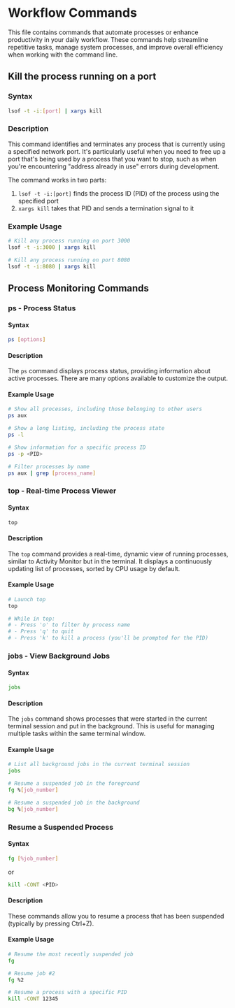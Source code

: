# Workflow Commands

This file contains commands that automate processes or enhance productivity in your daily workflow. These commands help streamline repetitive tasks, manage system processes, and improve overall efficiency when working with the command line.

## Kill the process running on a port

### Syntax
```bash
lsof -t -i:[port] | xargs kill
```

### Description
This command identifies and terminates any process that is currently using a specified network port. It's particularly useful when you need to free up a port that's being used by a process that you want to stop, such as when you're encountering "address already in use" errors during development.

The command works in two parts:
1. `lsof -t -i:[port]` finds the process ID (PID) of the process using the specified port
2. `xargs kill` takes that PID and sends a termination signal to it

### Example Usage
```bash
# Kill any process running on port 3000
lsof -t -i:3000 | xargs kill

# Kill any process running on port 8080
lsof -t -i:8080 | xargs kill
```

## Process Monitoring Commands

### ps - Process Status

#### Syntax
```bash
ps [options]
```

#### Description
The `ps` command displays process status, providing information about active processes. There are many options available to customize the output.

#### Example Usage
```bash
# Show all processes, including those belonging to other users
ps aux

# Show a long listing, including the process state
ps -l

# Show information for a specific process ID
ps -p <PID>

# Filter processes by name
ps aux | grep [process_name]
```

### top - Real-time Process Viewer

#### Syntax
```bash
top
```

#### Description
The `top` command provides a real-time, dynamic view of running processes, similar to Activity Monitor but in the terminal. It displays a continuously updating list of processes, sorted by CPU usage by default.

#### Example Usage
```bash
# Launch top
top

# While in top:
# - Press 'o' to filter by process name
# - Press 'q' to quit
# - Press 'k' to kill a process (you'll be prompted for the PID)
```

### jobs - View Background Jobs

#### Syntax
```bash
jobs
```

#### Description
The `jobs` command shows processes that were started in the current terminal session and put in the background. This is useful for managing multiple tasks within the same terminal window.

#### Example Usage
```bash
# List all background jobs in the current terminal session
jobs

# Resume a suspended job in the foreground
fg %[job_number]

# Resume a suspended job in the background
bg %[job_number]
```

### Resume a Suspended Process

#### Syntax
```bash
fg [%job_number]
```
or
```bash
kill -CONT <PID>
```

#### Description
These commands allow you to resume a process that has been suspended (typically by pressing Ctrl+Z).

#### Example Usage
```bash
# Resume the most recently suspended job
fg

# Resume job #2
fg %2

# Resume a process with a specific PID
kill -CONT 12345
```

